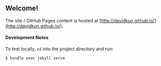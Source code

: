 ## Welcome!

The site / GitHub Pages content is hosted at [http://davidkun.github.io/](http://davidkun.github.io/).

#### Development Notes

To test locally, `cd` into the project directory and run:

```bash
$ bundle exec jekyll serve
````